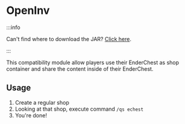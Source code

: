 # OpenInv

:::info

Can't find where to download the JAR? [Click here](../faq/where-addons-compacts-at.md).

:::

This compatibility module allow players use their EnderChest as shop container and share the content inside of their EnderChest.

## Usage

1. Create a regular shop
2. Looking at that shop, execute command `/qs echest`
3. You're done!
